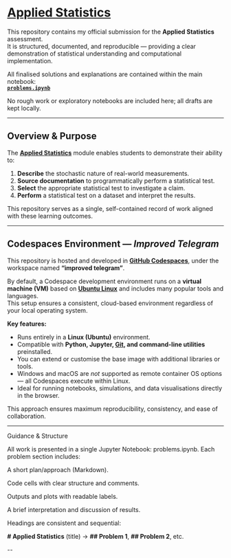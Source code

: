 # [**Applied Statistics**](https://en.wikipedia.org/wiki/Statistics#Applied_statistics,_theoretical_statistics_and_mathematical_statistics)

<!--Study of the practical use of statistical methods to collect, analyse, interpret, and present data in real-world contexts.-->

This repository contains my official submission for the **Applied Statistics** assessment.  
It is structured, documented, and reproducible — providing a clear demonstration of statistical understanding and computational implementation.

All finalised solutions and explanations are contained within the main notebook:  
**[`problems.ipynb`](./problems.ipynb)**  

No rough work or exploratory notebooks are included here; all drafts are kept locally.

---

## Overview & Purpose

The [**Applied Statistics**](https://atu.ie) module enables students to demonstrate their ability to:

1. **Describe** the stochastic nature of real-world measurements.  
2. **Source documentation** to programmatically perform a statistical test.  
3. **Select** the appropriate statistical test to investigate a claim.  
4. **Perform** a statistical test on a dataset and interpret the results.

This repository serves as a single, self-contained record of work aligned with these learning outcomes.

---

## Codespaces Environment — *Improved Telegram*

This repository is hosted and developed in [**GitHub Codespaces**](https://docs.github.com/en/codespaces/quickstart), under the workspace named **“improved telegram”**.

By default, a Codespace development environment runs on a **virtual machine (VM)** based on [**Ubuntu Linux**](https://en.wikipedia.org/wiki/Ubuntu#:~:text=Ubuntu%20can%20be%20installed%20directly,for%20platforms%20such%20as%20OpenStack.) and includes many popular tools and languages.  
This setup ensures a consistent, cloud-based environment regardless of your local operating system.

**Key features:**

- Runs entirely in a **Linux (Ubuntu)** environment.  
- Compatible with **Python, Jupyter, [Git](https://git-scm.com/), and command-line utilities** preinstalled.  
- You can extend or customise the base image with additional libraries or tools.  
- Windows and macOS are *not* supported as remote container OS options — all Codespaces execute within Linux.  
- Ideal for running notebooks, simulations, and data visualisations directly in the browser.

This approach ensures maximum reproducibility, consistency, and ease of collaboration.

---

Guidance & Structure

All work is presented in a single Jupyter Notebook: problems.ipynb.
Each problem section includes:

A short plan/approach (Markdown).

Code cells with clear structure and comments.

Outputs and plots with readable labels.

A brief interpretation and discussion of results.

Headings are consistent and sequential:

**# Applied Statistics** (title) → **## Problem 1**, **## Problem 2**, etc.

--